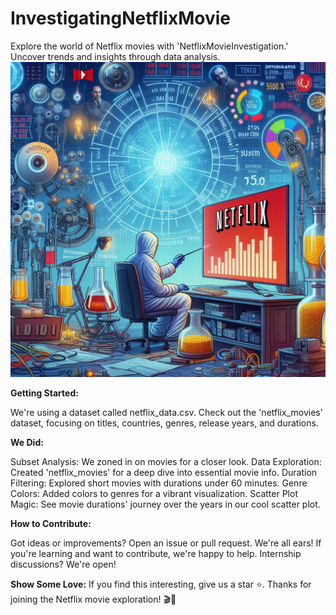 # InvestigatingNetflixMovie
Explore the world of Netflix movies with 'NetflixMovieInvestigation.' Uncover trends and insights through data analysis.
![Netflix Logo](image1.jpg)


**Getting Started:**

We're using a dataset called netflix_data.csv.
Check out the 'netflix_movies' dataset, focusing on titles, countries, genres, release years, and durations.

**We Did:**

Subset Analysis: We zoned in on movies for a closer look.
Data Exploration: Created 'netflix_movies' for a deep dive into essential movie info.
Duration Filtering: Explored short movies with durations under 60 minutes.
Genre Colors: Added colors to genres for a vibrant visualization.
Scatter Plot Magic: See movie durations' journey over the years in our cool scatter plot.

**How to Contribute:**

Got ideas or improvements? Open an issue or pull request. We're all ears!
If you're learning and want to contribute, we're happy to help. Internship discussions? We're open!

**Show Some Love:**
If you find this interesting, give us a star ⭐️. Thanks for joining the Netflix movie exploration! 🎬🍿
